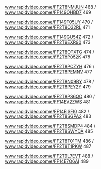 www.rapidvideo.com/e/FF2T8NMJUN 468 / www.rapidvideo.com/e/FF149OHBD7 469

www.rapidvideo.com/e/FF149T05UY 470 / www.rapidvideo.com/e/FF2T8O32RL 471

www.rapidvideo.com/e/FF149GU54Z 472 / www.rapidvideo.com/e/FF2T9EXR90 473

www.rapidvideo.com/e/FF2T8OTXTG 474 / www.rapidvideo.com/e/FF2T8P052K 475

www.rapidvideo.com/e/FF2T8PCZYH 476 / www.rapidvideo.com/e/FF2T8PEMNV 477

www.rapidvideo.com/e/FF2T8N09BY 478 / www.rapidvideo.com/e/FF2T8PEY2Y 479

www.rapidvideo.com/e/FF2T8PS6QO 480 / www.rapidvideo.com/e/FF14EV2ZWS 481

www.rapidvideo.com/e/FF14EISFI0 482 / www.rapidvideo.com/e/FF2T8SGPA2 483

www.rapidvideo.com/e/FF2T8SMDP4 484 / www.rapidvideo.com/e/FF2T8SWYDA 485

www.rapidvideo.com/e/FF2T8T01TM 486 / www.rapidvideo.com/e/FF2T8T1PKW 487

www.rapidvideo.com/e/FF2T9L7EVT 488 / www.rapidvideo.com/e/FF14E7Q6AI 489
